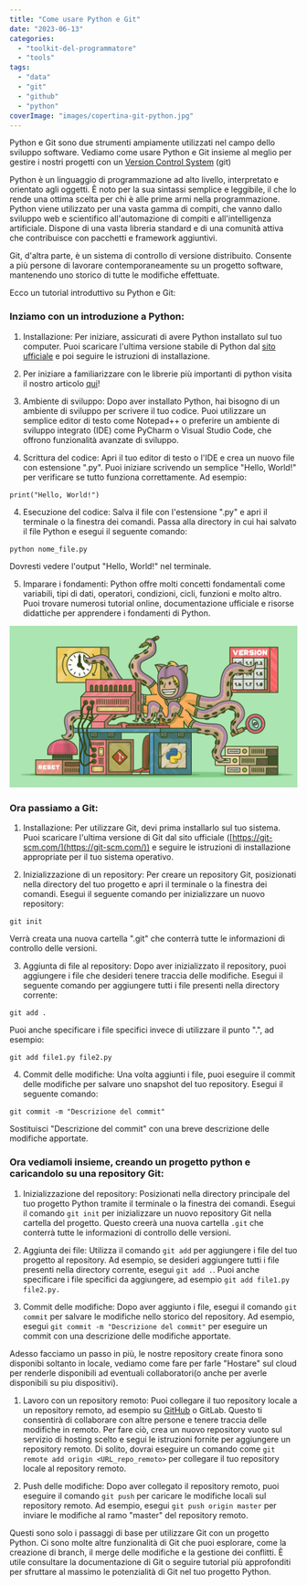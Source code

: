 ```yaml
---
title: "Come usare Python e Git"
date: "2023-06-13"
categories: 
  - "toolkit-del-programmatore"
  - "tools"
tags: 
  - "data"
  - "git"
  - "github"
  - "python"
coverImage: "images/copertina-git-python.jpg"
---
```


Python e Git sono due strumenti ampiamente utilizzati nel campo dello sviluppo software. Vediamo come usare Python e Git insieme al meglio per gestire i nostri progetti con un [Version Control System](https://it.wikipedia.org/wiki/Controllo_versione#Programmi_e_sistemi_utilizzati) (git)

Python è un linguaggio di programmazione ad alto livello, interpretato e orientato agli oggetti. È noto per la sua sintassi semplice e leggibile, il che lo rende una ottima scelta per chi è alle prime armi nella programmazione. Python viene utilizzato per una vasta gamma di compiti, che vanno dallo sviluppo web e scientifico all'automazione di compiti e all'intelligenza artificiale. Dispone di una vasta libreria standard e di una comunità attiva che contribuisce con pacchetti e framework aggiuntivi.

Git, d'altra parte, è un sistema di controllo di versione distribuito. Consente a più persone di lavorare contemporaneamente su un progetto software, mantenendo uno storico di tutte le modifiche effettuate.

Ecco un tutorial introduttivo su Python e Git:

### Inziamo con un introduzione a Python:

1. Installazione: Per iniziare, assicurati di avere Python installato sul tuo computer. Puoi scaricare l'ultima versione stabile di Python dal [sito ufficiale](https://www.python.org/) e poi seguire le istruzioni di installazione.

3. Per iniziare a familiarizzare con le librerie più importanti di python visita il nostro articolo [qui](https://avid3855894.altervista.org/strumenti-per-programmare-al-meglio-in-python/)!

5. Ambiente di sviluppo: Dopo aver installato Python, hai bisogno di un ambiente di sviluppo per scrivere il tuo codice. Puoi utilizzare un semplice editor di testo come Notepad++ o preferire un ambiente di sviluppo integrato (IDE) come PyCharm o Visual Studio Code, che offrono funzionalità avanzate di sviluppo.

7. Scrittura del codice: Apri il tuo editor di testo o l'IDE e crea un nuovo file con estensione ".py". Puoi iniziare scrivendo un semplice "Hello, World!" per verificare se tutto funziona correttamente. Ad esempio:

```
print("Hello, World!")
```

4. Esecuzione del codice: Salva il file con l'estensione ".py" e apri il terminale o la finestra dei comandi. Passa alla directory in cui hai salvato il file Python e esegui il seguente comando:

```
python nome_file.py
```

Dovresti vedere l'output "Hello, World!" nel terminale.

5. Imparare i fondamenti: Python offre molti concetti fondamentali come variabili, tipi di dati, operatori, condizioni, cicli, funzioni e molto altro. Puoi trovare numerosi tutorial online, documentazione ufficiale e risorse didattiche per apprendere i fondamenti di Python.

![la potenza di git non ha limite!](/assets/images/image-6-edited.png)

### Ora passiamo a Git:

1. Installazione: Per utilizzare Git, devi prima installarlo sul tuo sistema. Puoi scaricare l'ultima versione di Git dal sito ufficiale ([https://git-scm.com/](https://git-scm.com/)) e seguire le istruzioni di installazione appropriate per il tuo sistema operativo.

3. Inizializzazione di un repository: Per creare un repository Git, posizionati nella directory del tuo progetto e apri il terminale o la finestra dei comandi. Esegui il seguente comando per inizializzare un nuovo repository:

```
git init
```

Verrà creata una nuova cartella ".git" che conterrà tutte le informazioni di controllo delle versioni.

3. Aggiunta di file al repository: Dopo aver inizializzato il repository, puoi aggiungere i file che desideri tenere traccia delle modifiche. Esegui il seguente comando per aggiungere tutti i file presenti nella directory corrente:

```
git add .
```

Puoi anche specificare i file specifici invece di utilizzare il punto ".", ad esempio:

```
git add file1.py file2.py
```

4. Commit delle modifiche: Una volta aggiunti i file, puoi eseguire il commit delle modifiche per salvare uno snapshot del tuo repository. Esegui il seguente comando:

```
git commit -m "Descrizione del commit"
```

Sostituisci "Descrizione del commit" con una breve descrizione delle modifiche apportate.

### Ora vediamoli insieme, creando un progetto python e caricandolo su una repository Git:

1. Inizializzazione del repository: Posizionati nella directory principale del tuo progetto Python tramite il terminale o la finestra dei comandi. Esegui il comando `git init` per inizializzare un nuovo repository Git nella cartella del progetto. Questo creerà una nuova cartella `.git` che conterrà tutte le informazioni di controllo delle versioni.

3. Aggiunta dei file: Utilizza il comando `git add` per aggiungere i file del tuo progetto al repository. Ad esempio, se desideri aggiungere tutti i file presenti nella directory corrente, esegui `git add .`. Puoi anche specificare i file specifici da aggiungere, ad esempio `git add file1.py file2.py.`

5. Commit delle modifiche: Dopo aver aggiunto i file, esegui il comando `git commit` per salvare le modifiche nello storico del repository. Ad esempio, esegui `git commit -m "Descrizione del commit"` per eseguire un commit con una descrizione delle modifiche apportate.

Adesso facciamo un passo in più, le nostre repository create finora sono disponibi soltanto in locale, vediamo come fare per farle "Hostare" sul cloud per renderle disponibili ad eventuali collaboratori(o anche per averle disponibili su piu dispositivi).

1. Lavoro con un repository remoto: Puoi collegare il tuo repository locale a un repository remoto, ad esempio su [GitHub](http://www.github.com) o GitLab. Questo ti consentirà di collaborare con altre persone e tenere traccia delle modifiche in remoto. Per fare ciò, crea un nuovo repository vuoto sul servizio di hosting scelto e segui le istruzioni fornite per aggiungere un repository remoto. Di solito, dovrai eseguire un comando come `git remote add origin <URL_repo_remoto>` per collegare il tuo repository locale al repository remoto.

3. Push delle modifiche: Dopo aver collegato il repository remoto, puoi eseguire il comando `git push` per caricare le modifiche locali sul repository remoto. Ad esempio, esegui `git push origin master` per inviare le modifiche al ramo "master" del repository remoto.

Questi sono solo i passaggi di base per utilizzare Git con un progetto Python. Ci sono molte altre funzionalità di Git che puoi esplorare, come la creazione di branch, il merge delle modifiche e la gestione dei conflitti. È utile consultare la documentazione di Git o seguire tutorial più approfonditi per sfruttare al massimo le potenzialità di Git nel tuo progetto Python.
